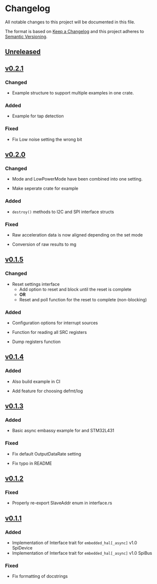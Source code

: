 # Changelog

All notable changes to this project will be documented in this file.

The format is based on [Keep a Changelog](http://keepachangelog.com/)
and this project adheres to [Semantic Versioning](http://semver.org/).

## [Unreleased]

## [v0.2.1]

### Changed

- Example structure to support multiple examples in one crate.

### Added

- Example for tap detection

### Fixed

- Fix Low noise setting the wrong bit

## [v0.2.0]

### Changed

- Mode and LowPowerMode have been combined into one setting.

- Make seperate crate for example

### Added

- `destroy()` methods to I2C and SPI interface structs

### Fixed

- Raw acceleration data is now aligned depending on the set mode

- Conversion of raw results to mg

## [v0.1.5]

### Changed

- Reset settings interface
  - Add option to reset and block until the reset is complete
  - **OR**
  - Reset and poll function for the reset to complete (non-blocking)

### Added

- Configuration options for interrupt sources

- Function for reading all SRC registers

- Dump registers function

## [v0.1.4]

### Added

- Also build example in CI

- Add feature for choosing defmt/log

## [v0.1.3]

### Added

- Basic async embassy example for and STM32L431

### Fixed

- Fix default OutputDataRate setting

- Fix typo in README

## [v0.1.2]

### Fixed

- Properly re-export SlaveAddr enum in interface.rs

## [v0.1.1]

### Added

- Implementation of Interface trait for `embedded_hal[_async]` v1.0 SpiDevice
- Implementation of Interface trait for `embedded_hal[_async]` v1.0 SpiBus

### Fixed

- Fix formatting of docstrings

[Unreleased]: https://github.com/JanekGraff/li2dtw12-rs/compare/v0.2.1...HEAD
[v0.1.1]: https://github.com/JanekGraff/li2dtw12-rs/compare/v0.1.0...v0.1.1
[v0.1.2]: https://github.com/JanekGraff/li2dtw12-rs/compare/v0.1.1...v0.1.2
[v0.1.3]: https://github.com/JanekGraff/li2dtw12-rs/compare/v0.1.2...v0.1.3
[v0.1.4]: https://github.com/JanekGraff/li2dtw12-rs/compare/v0.1.3...v0.1.4
[v0.1.5]: https://github.com/JanekGraff/li2dtw12-rs/compare/v0.1.4...v0.1.5
[v0.2.0]: https://github.com/JanekGraff/li2dtw12-rs/compare/v0.1.5...v0.2.0
[v0.2.1]: https://github.com/JanekGraff/li2dtw12-rs/compare/v0.2.0...v0.2.1